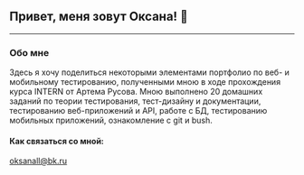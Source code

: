 ## Привет, меня зовут Оксана! 👋

---

### Обо мне 

   Здесь я хочу поделиться некоторыми элементами портфолио по веб- и мобильному тестированию, 
полученными мною в ходе прохождения курса INTERN от Артема Русова. Мною выполнено 20 домашних заданий
по теории тестирования, тест-дизайну и документации, тестированию веб-приложений и API, работе с БД, тестированию мобильных приложений, ознакомление с git и bush. 

#### Как связаться со мной: 

oksanall@bk.ru